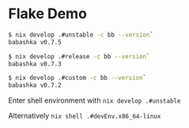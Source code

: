 # Flake Demo

``` sh
$ nix develop .#unstable -c bb --version`
babashka v0.7.5
```

``` sh
$ nix develop .#release -c bb --version`
babashka v0.7.3
```

``` sh
$ nix develop .#custom -c bb --version`
babashka v0.7.2
```

Enter shell environment with `nix develop .#unstable`

Alternatively `nix shell .#devEnv.x86_64-linux`
